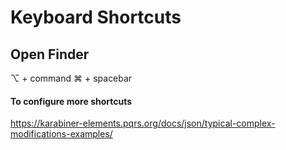 
# Keyboard Shortcuts 

## Open Finder 

 ⌥ + command ⌘ + spacebar

#### To configure more shortcuts 

https://karabiner-elements.pqrs.org/docs/json/typical-complex-modifications-examples/